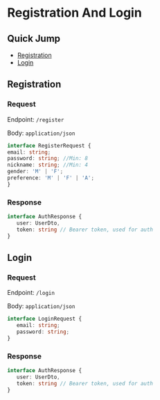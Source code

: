 # Registration And Login

## Quick Jump
 * [Registration](#Registration)
 * [Login](#Login)

 ## Registration
 ### Request
 Endpoint: `/register`

 Body: `application/json`

 ```typescript
 interface RegisterRequest {
 email: string;
 password: string; //Min: 8
 nickname: string; //Min: 4
 gender: 'M' | 'F';
 preference: 'M' | 'F' | 'A';
 }
 ```
 ### Response
 ```typescript
 interface AuthResponse {
	user: UserDto,
	token: string // Bearer token, used for auth
 }
 ```

 ## Login
 ### Request
 Endpoint: `/login`

 Body: `application/json`

 ```typescript
 interface LoginRequest {
	email: string;
	password: string;
 }
 ```
 ### Response
 ```typescript
 interface AuthResponse {
	user: UserDto,
	token: string // Bearer token, used for auth
 }
 ```


